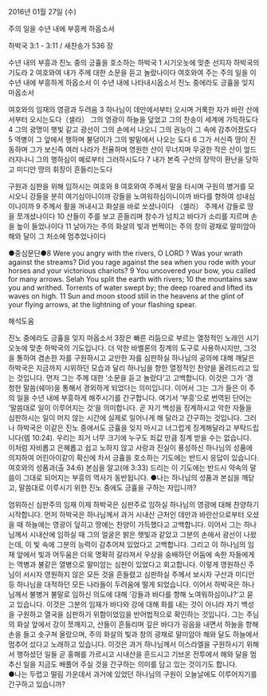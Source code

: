 2016년 01월 27일 (수)

주의 일을 수년 내에 부흥케 하옵소서



하박국 3:1 - 3:11 / 새찬송가 536 장


수년 내의 부흥과 진노 중의 긍휼을 호소하는 하박국
1 시기오놋에 맞춘 선지자 하박국의 기도라 2 여호와여 내가 주께 대한 소문을 듣고 놀랐나이다 여호와여 주는 주의 일을 이 수년 내에 부흥하게 하옵소서 이 수년 내에 나타내시옵소서 진노 중에라도 긍휼을 잊지 마옵소서 

여호와의 임재의 영광과 두려움
3 하나님이 데만에서부터 오시며 거룩한 자가 바란 산에서부터 오시는도다（셀라） 그의 영광이 하늘을 덮었고 그의 찬송이 세계에 가득하도다 4 그의 광명이 햇빛 같고 광선이 그의 손에서 나오니 그의 권능이 그 속에 감추어졌도다 5 역병이 그 앞에서 행하며 불덩이가 그의 발밑에서 나오는 도다 6 그가 서신즉 땅이 진동하며 그가 보신즉 여러 나라가 전율하며 영원한 산이 무너지며 무궁한 작은 산이 엎드러지나니 그의 행하심이 예로부터 그러하시도다 7 내가 본즉 구산의 장막이 환난을 당하고 미디안 땅의 휘장이 흔들리는도다 

구원과 심판을 위해 임하시는 여호와
8 여호와여 주께서 말을 타시며 구원의 병거를 모시오니 강들을 분히 여기심이니이까 강들을 노여워하심이니이까 바다를 향하여 성내심이니이까 9 주께서 활을 꺼내시고 화살을 바로 쏘셨나이다 （셀라） 주께서 강들로 땅을 쪼개셨나이다 10 산들이 주를 보고 흔들리며 창수가 넘치고 바다가 소리를 지르며 손을 높이 들었나이다 11 날아가는 주의 화살의 빛과 번쩍이는 주의 창의 광채로 말미암아 해와 달이 그 처소에 멈추었나이다 

●중심문단●8 Were you angry with the rivers, O LORD ? Was your wrath against the streams? Did you rage against the sea when you rode with your horses and your victorious chariots? 9 You uncovered your bow, you called for many arrows. Selah You split the earth with rivers; 10 the mountains saw you and writhed. Torrents of water swept by; the deep roared and lifted its waves on high. 11 Sun and moon stood still in the heavens at the glint of your flying arrows, at the lightning of your flashing spear.

해석도움





진노 중에라도 긍휼을 잊지 마옵소서
3장은  빠른 리듬으로 부르는 열정적인 노래인 시기오놋에 맞춘 하박국의 기도입니다. 더 악한 바벨론의 징계의 도구로 사용하시지만, 그것을 통하여 겸손한 자를 구원하시고 교만한 자를 심판하실 하나님의 공의에 대해 깨달은 하박국은 지금까지 시위하던 모습과 달리 하나님을 향한 열정적인 찬양을 올려드리고 있는 것입니다. 먼저 그는 주께 대한 ‘소문을 듣고 놀랐다’고 고백합니다. 이것은 그가 ‘경청한 말씀(쉐마)을 통해서 경외하게 되었다는 의미입니다. 이어서 그는 그가 들은 이 주의 일을 수년 내에 부흥하게 해주시기를 간구합니다. 여기서 ’부흥‘으로 번역된 단어는 ’말씀대로 일이 이루어지는 것‘을 의미합니다.
곧 자기 백성을 징계하시고 악한 자들을 심판하시는 일이 머지 않는 시간에 실제로 일어나게 해 달라고 간구하는 것입니다. 그러나 하박국은 이같은 진노 중에서도 긍휼을 잊지 마시고 너그럽게 징계해달라고 부탁드립니다(렘 10:24). 우리는 죄거 너무 크기에 누구도 죄값 만큼 징계 받을 수는 없습니다. 이처럼 자비롭고 은혜롭고 쉽고 노하지 않고 사랑과 진실이 풍성하신 하나님의 성품에 의지하여 어린아이같이 확신에 차서 긍휼을 호소하는 기도에는 반드시 응답이 있습니다. 여호와의 성품과(출 34:6) 본심을 알고(애 3:33) 드리는 이 기도에는  반드시 약속의 말씀이 그대로 되어지는 부흥의 역사가 동반됩니다. 
●나는 하나님의 성품과 본심을 깨닫고, 말씀대로 이루시기 위한 진노 중에도 긍휼을 구하는 자입니까?     

엄위하신 심판주의 임재
이제 하박국은 심판주로 임하실 하나님의 영광에 대해 찬양하기 시작합니다. 
먼저 하박국은 하나님께서 과거 시내산 근처인 데만과 바란산으로부터 오셨을 때 하늘에는 영광이 덮히고 땅에는 찬양이 가득했다고 고백합니다. 이어서 그는 하나님께서 시내산에 임하실 때 그의 얼굴은 밝은 햇빛과 같았고 그분의 손에서 광선이 나왔는데, 이 빛 속에 그분의 능력이 감추어져 있었다고 고백합니다. 그리고 이 하나님의 임재 앞에서 빛과 어두움은 더욱 명확히 갈라져서 우상을 숭배하던 어둠에 속한 자들에게는 역병과 불같은 열병으로 말미암는 심판이 있었다고 회고합니다. 이렇게 영원하신 주님이 서시자 영원하지 않은 모든 것을 흔들렸고 심판하실 주께서 보시자 구산과 미디안 등 하나님을 대적하던 모든 나라들이 두려움에 떨게 되었습니다. 이어서 하박국은 하나님께서 불병거 불말로 임하신 의도에 대해 ‘강들과 바다를 향해 노여워하심이냐?’고 묻고 있습니다. 이것은 그분의 임재가 바다와 강에 대해 화를 내는 것이 아니라 자기 백성을 구원하고 열국을 심판하기 위함이었임을 반어법적으로 확인하는 것입니다. 그는 주님의  화살 앞에서 강이 쪼깨지고, 산들이 흔들리며 깊은 바다가 굉음을 내면서 하늘을 향해 손을 들고 솟구쳐 올랐으며, 주의 화살의 빛과 창의 광채로 말미암아 해와 달도 하늘에서 멈추어 섰다고 노래하고 있습니다. 이것은 과거 하나님께서 이스라엘을 구원하시기 위해서 행하셨던 일들 곧 홍해를 가르시고 시내산을 흔드시고 기브온 전투에서 해와 달을 멈추신 일을 지금도 배풀어 주실 것을 간구하는 의미를 담고 있는 것이기도 합니다.    
●나는 두렵고 떨림 가운데서  과거에 있었던 하나님의 구원이 오늘날에도 이루어지기를 간구하고 있습니까?